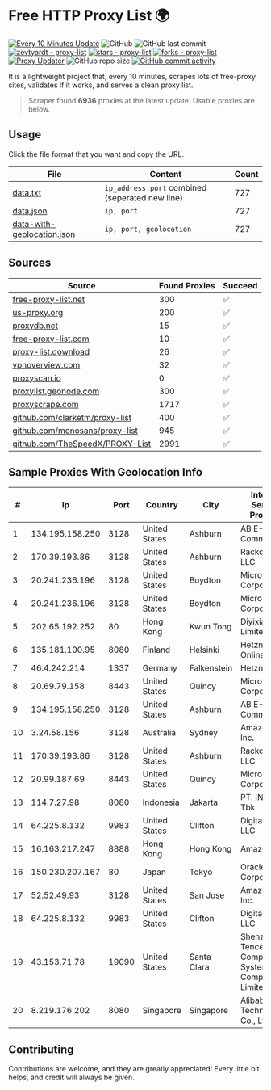 
# Free HTTP Proxy List 🌍

[![Every 10 Minutes Update](https://github.com/mertguvencli/http-proxy-list/actions/workflows/main.yml/badge.svg?branch=main)](https://github.com/mertguvencli/http-proxy-list/actions/workflows/main.yml)
![GitHub](https://img.shields.io/github/license/mertguvencli/http-proxy-list)
![GitHub last commit](https://img.shields.io/github/last-commit/mertguvencli/http-proxy-list)
[![zevtyardt - proxy-list](https://img.shields.io/static/v1?label=zevtyardt&message=proxy-list&color=blue&logo=github)](https://github.com/zevtyardt/proxy-list "Go to GitHub repo")
[![stars - proxy-list](https://img.shields.io/github/stars/zevtyardt/proxy-list?style=social)](https://github.com/zevtyardt/proxy-list)
[![forks - proxy-list](https://img.shields.io/github/forks/zevtyardt/proxy-list?style=social)](https://github.com/zevtyardt/proxy-list)
[![Proxy Updater](https://github.com/zevtyardt/proxy-list/workflows/Proxy%20Updater/badge.svg)](https://github.com/zevtyardt/proxy-list/actions?query=workflow:"Proxy+Updater")
![GitHub repo size](https://img.shields.io/github/repo-size/zevtyardt/proxy-list)
[![GitHub commit activity](https://img.shields.io/github/commit-activity/m/zevtyardt/proxy-list?logo=commits)](https://github.com/zevtyardt/proxy-list/commits/main)

It is a lightweight project that, every 10 minutes, scrapes lots of free-proxy sites, validates if it works, and serves a clean proxy list.

> Scraper found **6936** proxies at the latest update. Usable proxies are below.

## Usage

Click the file format that you want and copy the URL.

|File|Content|Count|
|----|-------|-----|
|[data.txt](https://raw.githubusercontent.com/mertguvencli/http-proxy-list/main/proxy-list/data.txt)|`ip_address:port` combined (seperated new line)|727|
|[data.json](https://raw.githubusercontent.com/mertguvencli/http-proxy-list/main/proxy-list/data.json)|`ip, port`|727|
|[data-with-geolocation.json](https://raw.githubusercontent.com/mertguvencli/http-proxy-list/main/proxy-list/data-with-geolocation.json)|`ip, port, geolocation`|727|

## Sources

|Source|Found Proxies|Succeed|
|------|-------------|-------|
|[free-proxy-list.net](https://free-proxy-list.net)|300|✅|
|[us-proxy.org](https://www.us-proxy.org)|200|✅|
|[proxydb.net](http://proxydb.net)|15|✅|
|[free-proxy-list.com](https://free-proxy-list.com/?page=&port=&type%5B%5D=http&type%5B%5D=https&up_time=0&search=Search)|10|✅|
|[proxy-list.download](https://www.proxy-list.download/HTTP)|26|✅|
|[vpnoverview.com](https://vpnoverview.com/privacy/anonymous-browsing/free-proxy-servers)|32|✅|
|[proxyscan.io](https://www.proxyscan.io)|0|✅|
|[proxylist.geonode.com](https://proxylist.geonode.com/api/proxy-list?limit=300&page=1&sort_by=lastChecked&sort_type=desc&protocols=http,https)|300|✅|
|[proxyscrape.com](https://api.proxyscrape.com/v2/?request=displayproxies&protocol=http&timeout=10000&country=all&ssl=all&anonymity=all)|1717|✅|
|[github.com/clarketm/proxy-list](https://raw.githubusercontent.com/clarketm/proxy-list/master/proxy-list-raw.txt)|400|✅|
|[github.com/monosans/proxy-list](https://raw.githubusercontent.com/monosans/proxy-list/main/proxies/http.txt)|945|✅|
|[github.com/TheSpeedX/PROXY-List](https://raw.githubusercontent.com/TheSpeedX/PROXY-List/master/http.txt)|2991|✅|


## Sample Proxies With Geolocation Info

|#|Ip|Port|Country|City|Internet Service Provider|
|-|--|----|-------|----|-------------------------|
|1|134.195.158.250|3128|United States|Ashburn|AB E-Commerce|
|2|170.39.193.86|3128|United States|Ashburn|Rackdog, LLC|
|3|20.241.236.196|3128|United States|Boydton|Microsoft Corporation|
|4|20.241.236.196|3128|United States|Boydton|Microsoft Corporation|
|5|202.65.192.252|80|Hong Kong|Kwun Tong|Diyixian.com Limited|
|6|135.181.100.95|8080|Finland|Helsinki|Hetzner Online GmbH|
|7|46.4.242.214|1337|Germany|Falkenstein|Hetzner|
|8|20.69.79.158|8443|United States|Quincy|Microsoft Corporation|
|9|134.195.158.250|3128|United States|Ashburn|AB E-Commerce|
|10|3.24.58.156|3128|Australia|Sydney|Amazon.com, Inc.|
|11|170.39.193.86|3128|United States|Ashburn|Rackdog, LLC|
|12|20.99.187.69|8443|United States|Quincy|Microsoft Corporation|
|13|114.7.27.98|8080|Indonesia|Jakarta|PT. INDOSAT Tbk|
|14|64.225.8.132|9983|United States|Clifton|DigitalOcean, LLC|
|15|16.163.217.247|8888|Hong Kong|Hong Kong|Amazon.com|
|16|150.230.207.167|80|Japan|Tokyo|Oracle Corporation|
|17|52.52.49.93|3128|United States|San Jose|Amazon.com, Inc.|
|18|64.225.8.132|9983|United States|Clifton|DigitalOcean, LLC|
|19|43.153.71.78|19090|United States|Santa Clara|Shenzhen Tencent Computer Systems Company Limited|
|20|8.219.176.202|8080|Singapore|Singapore|Alibaba (US) Technology Co., Ltd.|



## Contributing

Contributions are welcome, and they are greatly appreciated! Every
little bit helps, and credit will always be given.

